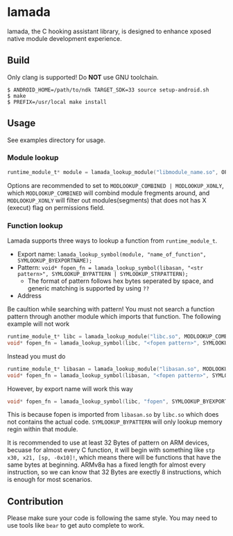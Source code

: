 # lamada

lamada, the C hooking assistant library, is designed to enhance xposed native module development experience.

## Build

Only clang is supported! Do **NOT** use GNU toolchain.

```
$ ANDROID_HOME=/path/to/ndk TARGET_SDK=33 source setup-android.sh
$ make
$ PREFIX=/usr/local make install
```

## Usage

See examples directory for usage.

### Module lookup

```c
runtime_module_t* module = lamada_lookup_module("libmodule_name.so", OPTIONS);
```

Options are recommended to set to `MODLOOKUP_COMBINED | MODLOOKUP_XONLY`,
which `MODLOOKUP_COMBINED` will combind module fregments around, 
and `MODLOOKUP_XONLY` will filter out modules(segments) that does not has X (execut) flag on permissions field. 

### Function lookup

Lamada supports three ways to lookup a function from `runtime_module_t`.

- Export name: `lamada_lookup_symbol(module, "name_of_function", SYMLOOKUP_BYEXPORTNAME);`
- Pattern: `void* fopen_fn = lamada_lookup_symbol(libasan, "<str pattern>", SYMLOOKUP_BYPATTERN | SYMLOOKUP_STRPATTERN);`
    + The format of pattern follows hex bytes seperated by space, and generic matching is supported by using `??`
- Address

Be caultion while searching with pattern!
You must not search a function pattern through another module which imports that function.
The following example will not work

```c
runtime_module_t* libc = lamada_lookup_module("libc.so", MODLOOKUP_COMBINED | MODLOOKUP_XONLY);
void* fopen_fn = lamada_lookup_symbol(libc, "<fopen pattern>", SYMLOOKUP_BYPATTERN | SYMLOOKUP_STRPATTERN);
```

Instead you must do

```c
runtime_module_t* libasan = lamada_lookup_module("libasan.so", MODLOOKUP_COMBINED | MODLOOKUP_XONLY);
void* fopen_fn = lamada_lookup_symbol(libasan, "<fopen pattern>", SYMLOOKUP_BYPATTERN | SYMLOOKUP_STRPATTERN);
```

However, by export name will work this way

```c
void* fopen_fn = lamada_lookup_symbol(libc, "fopen", SYMLOOKUP_BYEXPORTNAME);
```

This is because fopen is imported from `libasan.so` by `libc.so` which does not contains the actual code.
`SYMLOOKUP_BYPATTERN` will only lookup memory regin within that module.

It is recommended to use at least 32 Bytes of pattern on ARM devices, becuase for almost every C function,
it will begin with something like `stp x30, x21, [sp, -0x10]!`, which means there will be functions
that have the same bytes at beginning. ARMv8a has a fixed length for almost every instruction,
so we can know that 32 Bytes are exectly 8 instructions, which is enough for most scenarios.

## Contribution

Please make sure your code is following the same style.
You may need to use tools like `bear` to get auto complete to work.
